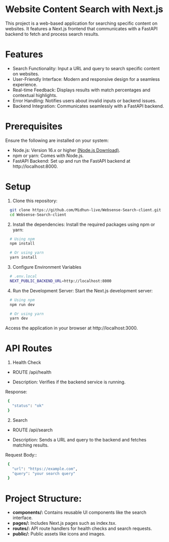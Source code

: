 
# Website Content Search with Next.js

This project is a web-based application for searching specific content on websites. It features a Next.js frontend that communicates with a FastAPI backend to fetch and process search results.

# Features

 - Search Functionality: Input a URL and query to search specific content on websites.
 - User-Friendly Interface: Modern and responsive design for a seamless experience.
 - Real-time Feedback: Displays results with match percentages and contextual highlights.
 - Error Handling: Notifies users about invalid inputs or backend issues.
 - Backend Integration: Communicates seamlessly with a FastAPI backend.

 # Prerequisites

Ensure the following are installed on your system:

 - Node.js: Version 16.x or higher [(Node.js Download)](https://nodejs.org/en).
 - npm or yarn: Comes with Node.js.
 - FastAPI Backend: Set up and run the FastAPI backend at http://localhost:8000.


# Setup

1. Clone this repository:
```bash
  git clone https://github.com/Midhun-live/Websense-Search-client.git
  cd Websense-Search-client
```
2. Install the dependencies:
Install the required packages using npm or yarn:
```bash
  # Using npm
  npm install

  # Or using yarn
  yarn install
```
3. Configure Environment Variables
```bash
  # .env.local
  NEXT_PUBLIC_BACKEND_URL=http://localhost:8000
```
4. Run the Development Server:
Start the Next.js development server:
```bash
  # Using npm
  npm run dev

  # Or using yarn
  yarn dev
```
Access the application in your browser at http://localhost:3000.


# API Routes
 
 1. Health Check

 - ROUTE /api/health

 - Description: Verifies if the backend service is running.

 Response:
 ```bash
  {
    "status": "ok"
  }
```

 2. Search

 - ROUTE /api/search

 - Description: Sends a URL and query to the backend and fetches matching results.

 Request Body::
 ```bash
  {
    "url": "https://example.com",
    "query": "your search query"
  }
```

# Project Structure:

 - **components/:** Contains reusable UI components like the search interface.
 - **pages/:** Includes Next.js pages such as index.tsx.
 - **routes/:** API route handlers for health checks and search requests.
 - **public/:** Public assets like icons and images.
